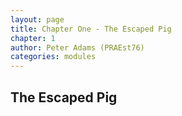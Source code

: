 ```yaml
---
layout: page
title: Chapter One - The Escaped Pig
chapter: 1
author: Peter Adams (PRAEst76)
categories: modules
---
```

## The Escaped Pig
